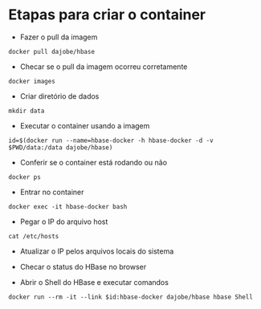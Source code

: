 # Etapas para criar o container
- Fazer o pull da imagem
```
docker pull dajobe/hbase
```

- Checar se o pull da imagem ocorreu corretamente
```
docker images
```

- Criar diretório de dados
```
mkdir data
```

- Executar o container usando a imagem
```
id=$(docker run --name=hbase-docker -h hbase-docker -d -v $PWD/data:/data dajobe/hbase)
```

- Conferir se o container está rodando ou não
```
docker ps
```

- Entrar no container
```
docker exec -it hbase-docker bash
```

- Pegar o IP do arquivo host
```
cat /etc/hosts
```

- Atualizar o IP pelos arquivos locais do sistema

- Checar o status do HBase no browser

- Abrir o Shell do HBase e executar comandos
```
docker run --rm -it --link $id:hbase-docker dajobe/hbase hbase Shell
```
